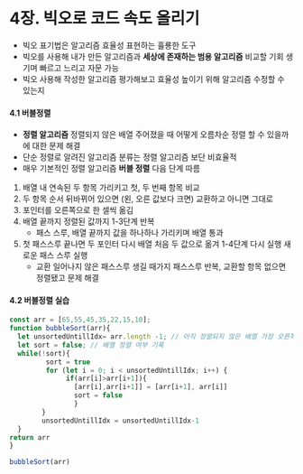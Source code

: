 # 4장. 빅오로 코드 속도 올리기
- 빅오 표기법은 알고리즘 효율성 표현하는 휼룡한 도구
- 빅오를 사용해 내가 만든 알고리즘과 **세상에 존재하는 범용 알고리즘** 비교할 기회 생기며 빠르고 느리고 자문 가능
- 빅오 사용해 작성한 알고리즘 평가해보고 효율성 높이기 위해 알고리즘 수정할 수 있는지

#### 4.1 버블정렬
- **정렬 알고리즘** 정렬되지 않은 배열 주어졌을 때 어떻게 오름차순 정렬 할 수 있을까에 대한 문제 해결
- 단순 정렬로 알려진 알고리즘 분류는 정렬 알고리즘 보단 비효율적
- 매우 기본적인 정렬 알고리즘 **버블 정렬** 다음 단계 따름

1. 배열 내 연속된 두 항목 가리키고 첫, 두 번째 항목 비교
2. 두 항목 순서 뒤바뀌어 있으면 (왼, 오른 값보다 크면) 교환하고 아니면 그대로
3. 포인터를 오른쪽으로 한 셀씩 옮김
4. 배열 끝까지 정렬된 값까지 1-3단계 반복
    - 패스 스루, 배열 끝까지 값을 하나하나 가리키며 배열 통과
5. 첫 패스스루 끝나면 두 포인터 다시 배열 처음 두 값으로 옮겨 1-4단계 다시 실행 새로운 패스 스루 실행
    - 교환 일어나지 않은 패스스루 생길 때가지 패스스루 반복, 교환할 항목 없으면 정렬됐고 문제 해결


#### 4.2 버블정렬 실습

```js
const arr = [65,55,45,35,22,15,10];
function bubbleSort(arr){
  let unsortedUntillIdx= arr.length -1; // 아직 정렬되지 않은 배열 가장 오른쪽 인덱스
  let sort = false; // 배열 정렬 여부 기록
  while(!sort){
         sort = true
         for (let i = 0; i < unsortedUntillIdx; i++) {
              if(arr[i]>arr[i+1]){
                [arr[i],arr[i+1]] = [arr[i+1], arr[i]]
                sort = false
                } 
        }
        unsortedUntillIdx = unsortedUntillIdx-1
  }
return arr
}

bubbleSort(arr)
```